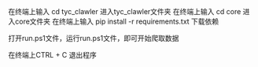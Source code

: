 在终端上输入      cd tyc_clawler     进入tyc_clawler文件夹
在终端上输入      cd core            进入core文件夹
在终端上输入      pip install -r requirements.txt    下载依赖

打开run.ps1文件，运行run.ps1文件，即可开始爬取数据

在终端上CTRL + C 退出程序




